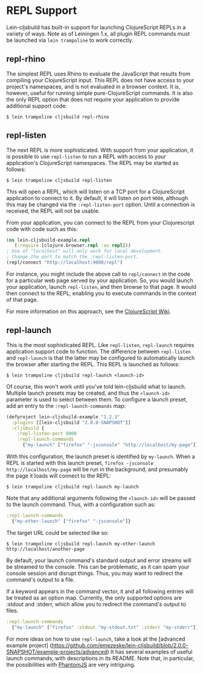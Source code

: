 # REPL Support

Lein-cljsbuild has built-in support for launching ClojureScript REPLs in a variety
of ways. Note as of Leiningen 1.x, all plugin REPL commands must be launched
via `lein trampoline` to work correctly.

## repl-rhino

The simplest REPL uses Rhino to evaluate the JavaScript that results from compiling
your ClojureScript input. This REPL does not have access to your project's namespaces,
and is not evaluated in a browser context. It is, however, useful for running simple
pure-ClojureScript commands. It is also the only REPL option that does not require
your application to provide additional support code:

    $ lein trampoline cljsbuild repl-rhino

## repl-listen

The next REPL is more sophisticated. With support from your application, it is possible
to use `repl-listen` to run a REPL with access to your application's ClojureScript namespaces.
The REPL may be started as follows:

    $ lein trampoline cljsbuild repl-listen

This will open a REPL, which will listen on a TCP port for a ClojureScript application
to connect to it. By default, it will listen on port `9000`, although this may be changed
via the `:repl-listen-port` option. Until a connection is received, the REPL will not be
usable.

From your application, you can connect to the REPL from your Clojurescript code with code such as this:

```clj
(ns lein-cljsbuild-example.repl
   (:require [clojure.browser.repl :as repl]))
; Use of "localhost" will only work for local development.
; Change the port to match the :repl-listen-port.
(repl/connect "http://localhost:9000/repl")
```

For instance, you might include the above call to `repl/connect` in the code for
a particular web page served by your application. So, you would launch your application,
launch `repl-listen`, and then browse to that page. It would then connect to the REPL,
enabling you to execute commands in the context of that page.

For more information on this approach, see the
[ClojureScript Wiki](https://github.com/clojure/clojurescript/wiki/Quick-Start).

## repl-launch

This is the most sophisticated REPL. Like `repl-listen`, `repl-launch` requires
application support code to function. The difference between `repl-listen` and `repl-launch`
is that the latter may be configured to automatically launch the browser after starting
the REPL. This REPL is launched as follows:

    $ lein trampoline cljsbuild repl-launch <launch-id>

Of course, this won't work until you've told lein-cljsbuild what to launch. Multiple
launch presets may be created, and thus the `<launch-id>` parameter is used to select
between them. To configure a launch preset, add an entry to the `:repl-launch-commands` map:

```clj
(defproject lein-cljsbuild-example "1.2.3"
  :plugins [[lein-cljsbuild "2.0.0-SNAPSHOT"]]
  :cljsbuild {
    :repl-listen-port 9000
    :repl-launch-commands
      {"my-launch" ["firefox" "-jsconsole" "http://localhost/my-page"]})
```

With this configuration, the launch preset is identified by `my-launch`. When a REPL
is started with this launch preset, `firefox -jsconsole http://localhost/my-page`
will be run in the background, and presumably the page it loads will connect to the REPL:

    $ lein trampoline cljsbuild repl-launch my-launch

Note that any additional arguments following the `<launch-id>` will be passed to the
launch command. Thus, with a configuration such as:

```clj
:repl-launch-commands
  {"my-other-launch" ["firefox" "-jsconsole"]}
```

The target URL could be selected like so:

    $ lein trampoline cljsbuild repl-launch my-other-launch http://localhost/another-page

By default, your launch command's standard output and error streams will be streamed
to the console. This can be problematic, as it can spam your console session and
disrupt things. Thus, you may want to redirect the command's output to a file.

If a keyword appears in the command vector, it and all following entries will be
treated as an option map. Currently, the only supported options are
:stdout and :stderr, which allow you to redirect the command's output to files.

```clj
:repl-launch-commands
  {"my-launch" ["firefox" :stdout "my-stdout.txt" :stderr "my-stderr"]}
```

For more ideas on how to use `repl-launch`, take a look at the
[advanced example project] (https://github.com/emezeske/lein-cljsbuild/blob/2.0.0-SNAPSHOT/example-projects/advanced)
It has several examples of useful launch commands, with descriptions in its README.
Note that, in particular, the possibilities with
[PhantomJS](http://www.phantomjs.org)
are very intriguing.
